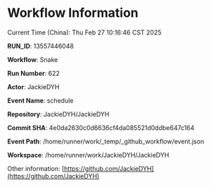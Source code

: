 # Workflow Information

Current Time (China): Thu Feb 27 10:16:46 CST 2025  

**RUN_ID**: 13557446048  

**Workflow**: Snake  

**Run Number**: 622  

**Actor**: JackieDYH  

**Event Name**: schedule  

**Repository**: JackieDYH/JackieDYH  

**Commit SHA**: 4e0da2630c0d6636cf4da085521d0ddbe647c164  

**Event Path**: /home/runner/work/_temp/_github_workflow/event.json  

**Workspace**: /home/runner/work/JackieDYH/JackieDYH  

Other information: [https://github.com/JackieDYH](https://github.com/JackieDYH)
